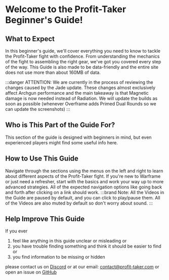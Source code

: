 # Welcome to the Profit-Taker Beginner's Guide!

## What to Expect

In this beginner's guide, we'll cover everything you need to know to tackle the Profit-Taker fight with confidence. From understanding the mechanics of the fight to assembling the right gear, we've got you covered every step of the way. This Guide is also made to be data-friendly and the entire site does not use more than about 160MB of data.

:::danger ATTENTION:
We are currently in the process of reviewing the changes caused by the Jade update. These changes almost exclusively affect Archgun performance and the main takeaway is that Magnetic damage is now needed instead of Radiation. We will update the builds as soon as possible (whenever Overframe adds Primed Dual Rounds so we can update the screenshots)
:::

## Who is This Part of the Guide For?

This section of the guide is designed with beginners in mind, but even experienced players might find some useful info here. 

## How to Use This Guide

Navigate through the sections using the menus on the left and right to learn about different aspects of the Profit-Taker fight. If you're new to Warframe or just need a refresher, start with the basics and work your way up to more advanced strategies. All of the expected navigation options like going back and forth after clicking on a link should work.
:::brand Note:
All the Videos in the Guide are paused by default, and you can click to play/pause them. All of the Videos are also muted by default so don't worry about sound.
:::

## Help Improve This Guide

If you ever 
1. feel like anything in this guide unclear or misleading or 
2. you have trouble finding something and think it should be easier to find or
3. you find information to be missing or hidden 

please contact us on [Discord](https://discord.profit-taker.com) or at our email: [contact@profit-taker.com](mailto:contact@profit-taker.com) or open an issue on [GitHub](https://github.com/KalaayPT/Profit-Taker-Guide)